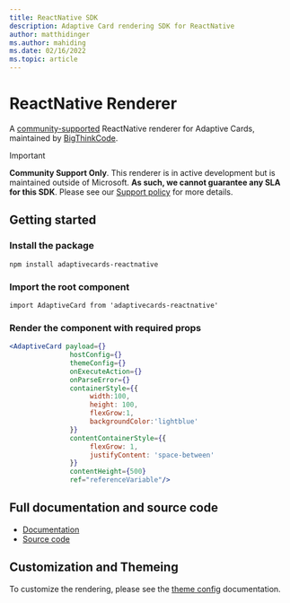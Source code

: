 ```yaml
---
title: ReactNative SDK
description: Adaptive Card rendering SDK for ReactNative
author: matthidinger
ms.author: mahiding
ms.date: 02/16/2022
ms.topic: article
---
```


# ReactNative Renderer

A [community-supported](https://github.com/microsoft/AdaptiveCards/blob/main/SUPPORT.md) ReactNative renderer for Adaptive Cards, maintained by [BigThinkCode](https://www.bigthinkcode.com).

> [!IMPORTANT]
>
> **Community Support Only**. This renderer is in active development but is maintained outside of Microsoft. **As such, we cannot guarantee any SLA for this SDK**. Please see our [Support policy](https://github.com/microsoft/AdaptiveCards/blob/main/SUPPORT.MD) for more details. 
>

## Getting started

### Install the package

`npm install adaptivecards-reactnative`

### Import the root component

`import AdaptiveCard from 'adaptivecards-reactnative'`

### Render the component with required props

```jsx
<AdaptiveCard payload={} 
               hostConfig={}
               themeConfig={}
               onExecuteAction={} 
               onParseError={} 
               containerStyle={{
                    width:100, 
                    height: 100, 
                    flexGrow:1, 
                    backgroundColor:'lightblue'
               }}
               contentContainerStyle={{
                    flexGrow: 1, 
                    justifyContent: 'space-between'
               }}
               contentHeight={500} 
               ref="referenceVariable"/>
```

## Full documentation and source code

* [Documentation](https://www.npmjs.com/package/adaptivecards-reactnative)
* [Source code](https://github.com/BigThinkcode/AdaptiveCards/tree/master/source/community/reactnative)

## Customization and Themeing

To customize the rendering, please see the [theme config](./theme-config.md) documentation.
